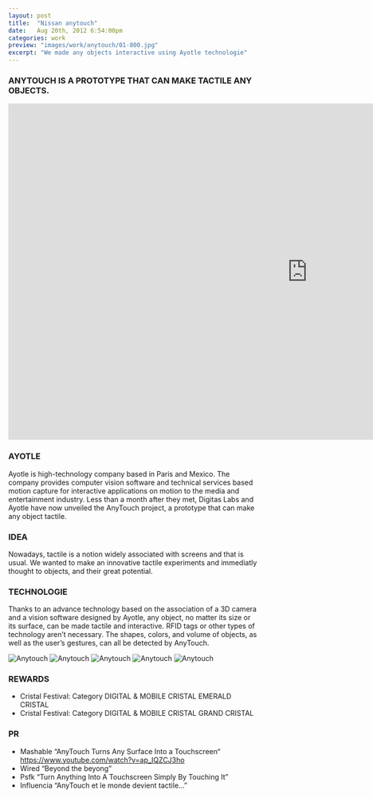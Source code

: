 ```yaml
---
layout: post
title:  "Nissan anytouch"
date: 	Aug 20th, 2012 6:54:00pm
categories: work
preview: "images/work/anytouch/01-800.jpg"
excerpt: "We made any objects interactive using Ayotle technologie"
---
```


### ANYTOUCH IS A PROTOTYPE THAT CAN MAKE TACTILE ANY OBJECTS.



<iframe src="https://www.youtube.com/embed/qgeZY-6_QlQ?si=IxOPITvbGLcT1IYP" width="1200" height="675" frameborder="0" webkitallowfullscreen mozallowfullscreen allowfullscreen class="uk-responsive-width"></iframe>



### AYOTLE
Ayotle is high-technology company based in Paris and Mexico. The company provides computer vision software and technical services based motion capture for interactive applications on motion to the media and entertainment industry. Less than a month after they met, Digitas Labs and Ayotle have now unveiled the AnyTouch project, a prototype that can make any object tactile.

### IDEA
Nowadays, tactile is a notion widely associated with screens and that is usual. We wanted to make an innovative tactile experiments and immediatly thought to objects, and their great potential.

### TECHNOLOGIE
Thanks to an advance technology based on the association of a 3D camera and a vision software designed by Ayotle, any object, no matter its size or its surface, can be made tactile and interactive. RFID tags or other types of technology aren’t necessary. The shapes, colors, and volume of objects, as well as the user’s gestures, can all be detected by AnyTouch.

![Anytouch](/images/work/anytouch/03.jpg)
![Anytouch](/images/work/anytouch/02.jpg)
![Anytouch](/images/work/anytouch/05.jpg)
![Anytouch](/images/work/anytouch/06.jpg)
![Anytouch](/images/work/anytouch/04.jpg)

### REWARDS

- Cristal Festival: Category DIGITAL & MOBILE CRISTAL EMERALD CRISTAL
- Cristal Festival: Category DIGITAL & MOBILE CRISTAL GRAND CRISTAL

### PR
- Mashable “AnyTouch Turns Any Surface Into a Touchscreen“ https://www.youtube.com/watch?v=ap_IQZCJ3ho
- Wired “Beyond the beyong”
- Psfk “Turn Anything Into A Touchscreen Simply By Touching It”
- Influencia “AnyTouch et le monde devient tactile…”